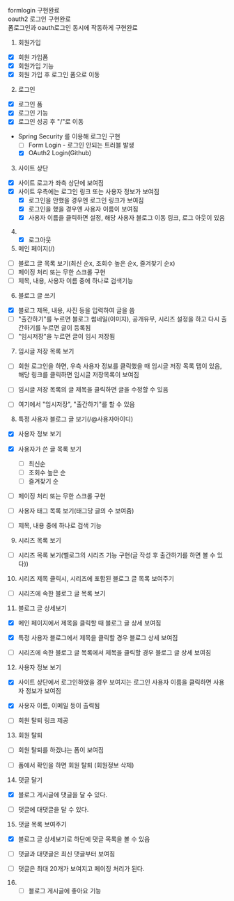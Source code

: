 formlogin 구현완료   
oauth2 로그인 구현완료  
폼로그인과 oauth로그인 동시에 작동하게 구현완료


1. 회원가입
- [x] 회원 가입폼
- [x] 회원가입 기능
- [x] 회원 가입 후 로그인 폼으로 이동
2. 로그인
- [x] 로그인 폼
- [x] 로그인 기능
- [x] 로그인 성공 후 "/"로 이동
- Spring Security 를 이용해 로그인 구현
  - [ ] Form Login - 로그인 안되는 트러블 발생
  - [x] OAuth2 Login(Github)
3. 사이트 상단
- [x] 사이트 로고가 좌측 상단에 보여짐
- [x] 사이트 우측에는 로그인 링크 또는 사용자 정보가 보여짐
  - [x] 로그인을 안했을 경우엔 로그인 링크가 보여짐
  - [x] 로그인을 했을 경우엔 사용자 이름이 보여짐
  - [x] 사용자 이름을 클릭하면 설정, 해당 사용자 블로그 이동 링크, 로그 아웃이 있음
4. -[x] 로그아웃
5. 메인 페이지(/)
- [ ] 블로그 글 목록 보기(최신 순x, 조회수 높은 순x, 즐겨찾기 순x)
- [ ] 페이징 처리 또는 무한 스크롤 구현
- [ ] 제목, 내용, 사용자 이름 중에 하나로 검색기능
6. 블로그 글 쓰기
- [x] 블로그 제목, 내용, 사진 등을 입력하여 글을 씀
- [ ] "출간하기"를 누르면 블로그 썸네일(이미지), 공개유무, 시리즈 설정을 하고 다시 출간하기를 누르면 글이 등록됨
- [ ] "임시저장"을 누르면 글이 임시 저장됨
7. 임시글 저장 목록 보기
  - [ ] 회원 로그인을 하면, 우측 사용자 정보를 클릭했을 때 임시글 저장 목록 탭이 있음, 해당 링크를 클릭하면 임시글 저장목록이 보여짐
  - [ ] 임시글 저장 목록의 글 제목을 클릭하면 글을 수정할 수 있음
  - [ ] 여기에서 "임시저장", "출간하기"를 할 수 있음


8. 특정 사용자 블로그 글 보기(/@사용자아이디)
  - [x] 사용자 정보 보기
  - [x] 사용자가 쓴 글 목록 보기
    - [ ] 최신순
    - [ ] 조회수 높은 순
    - [ ] 즐겨찾기 순
  - [ ] 페이징 처리 또는 무한 스크롤 구현
  - [ ] 사용자 태그 목록 보기(태그당 글의 수 보여줌)
  - [ ] 제목, 내용 중에 하나로 검색 기능


9. 시리즈 목록 보기
  - [ ] 시리즈 목록 보기(벨로그의 시리즈 기능 구현(글 작성 후 출간하기를 하면 볼 수 있다))


10. 시리즈 제목 클릭시, 시리즈에 포함된 블로그 글 목록 보여주기
  - [ ] 시리즈에 속한 블로그 글 목록 보기


11. 블로그 글 상세보기
  - [x] 메인 페이지에서 제목을 클릭할 때 블로그 글 상세 보여짐
  - [x] 특정 사용자 블로그에서 제목을 클릭할 경우 블로그 상세 보여짐
  - [ ] 시리즈에 속한 블로그 글 목록에서 제목을 클릭할 경우 블로그 글 상세 보여짐


12. 사용자 정보 보기
  - [x] 사이트 상단에서 로그인하였을 경우 보여지는 로그인 사용자 이름을 클릭하면 사용자 정보가 보여짐
  - [x] 사용자 이름, 이메일 등이 출력됨
  - [ ] 회원 탈퇴 링크 제공


13. 회원 탈퇴
  - [ ] 회원 탈퇴를 하겠냐는 폼이 보여짐
  - [ ] 폼에서 확인을 하면 회원 탈퇴 (회원정보 삭제)


14. 댓글 달기
  - [x] 블로그 게시글에 댓글을 달 수 있다.
  - [ ] 댓글에 대댓글을 달 수 있다.


15. 댓글 목록 보여주기
  - [x] 블로그 글 상세보기로 하단에 댓글 목록을 볼 수 있음
  - [ ] 댓글과 대댓글은 최신 댓글부터 보여짐
  - [ ] 댓글은 최대 20개가 보여지고 페이징 처리가 된다.


16. -[ ] 블로그 게시글에 좋아요 기능